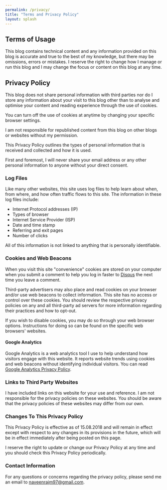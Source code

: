 ```yaml
---
permalink: /privacy/
title: "Terms and Privacy Policy"
layout: splash
---
```


## Terms of Usage

This blog contains technical content and any information provided on this blog is accurate and true to the best of my knowledge, but there may be omissions, errors or mistakes.
I reserve the right to change how I manage or run this blog and I may change the focus or content on this blog at any time.

## Privacy Policy

This blog does not share personal information with third parties nor do I store any information about your visit to this blog other than to analyse and optimise your content and reading experience through the use of cookies.

You can turn off the use of cookies at anytime by changing your specific browser settings.

I am not responsible for republished content from this blog on other blogs or websites without my permission.  

 This Privacy Policy outlines the types of personal information that is received and collected and how it is used.

First and foremost, I will never share your email address or any other personal information to anyone without your direct consent.

### Log Files

Like many other websites, this site uses log files to help learn about when, from where, and how often traffic flows to this site. The information in these log files include:

* Internet Protocol addresses (IP)
* Types of browser
* Internet Service Provider (ISP)
* Date and time stamp
* Referring and exit pages
* Number of clicks

All of this information is not linked to anything that is personally identifiable.

### Cookies and Web Beacons

When you visit this site "convenience" cookies are stored on your computer when you submit a comment to help you log in faster to [Disqus](http://disqus.com) the next time you leave a comment.

Third-party advertisers may also place and read cookies on your browser and/or use web beacons to collect information. This site has no access or control over these cookies. You should review the respective privacy policies on any and all third-party ad servers for more information regarding their practices and how to opt-out.

If you wish to disable cookies, you may do so through your web browser options. Instructions for doing so can be found on the specific web browsers' websites.

#### Google Analytics

Google Analytics is a web analytics tool I use to help understand how visitors engage with this website. It reports website trends using cookies and web beacons without identifying individual visitors. You can read [Google Analytics Privacy Policy](http://www.google.com/analytics/learn/privacy.html).

### Links to Third Party Websites
I have included links on this website for your use and reference. I am not responsible for the privacy policies on these websites. You should be aware that the privacy policies of these websites may differ from our own.

### Changes To This Privacy Policy
This Privacy Policy is effective as of 15.08.2018 and will remain in effect except with respect to any changes in its provisions in the future, which will be in effect immediately after being posted on this page.

I reserve the right to update or change our Privacy Policy at any time and you should check this Privacy Policy periodically.

### Contact Information
For any questions or concerns regarding the privacy policy, please send me an email to naveenrajm97@gmail.com.
